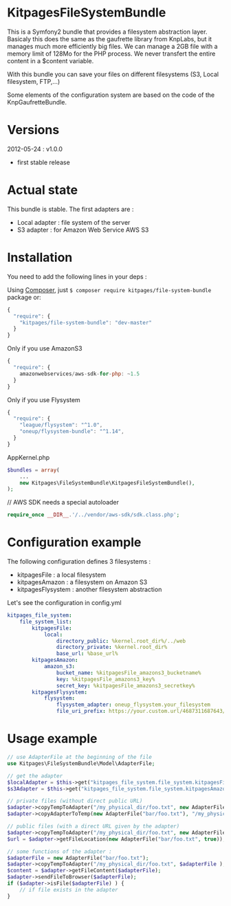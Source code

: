 KitpagesFileSystemBundle
========================

This is a Symfony2 bundle that provides a filesystem abstraction layer. Basicaly this does the
same as the gaufrette library from KnpLabs, but it manages much more efficiently big files. We can
manage a 2GB file with a memory limit of 128Mo for the PHP process. We never transfert the entire
content in a $content variable.

With this bundle you can save your files on different filesystems (S3, Local filesystem, FTP,...)

Some elements of the configuration system are based on the code of the KnpGaufretteBundle.

Versions
========

2012-05-24 : v1.0.0
* first stable release

Actual state
============
This bundle is stable. The first adapters are :

* Local adapter : file system of the server
* S3 adapter : for Amazon Web Service AWS S3

Installation
============
You need to add the following lines in your deps :

Using [Composer](http://getcomposer.org/), just `$ composer require kitpages/file-system-bundle` package or:

``` javascript
{
  "require": {
    "kitpages/file-system-bundle": "dev-master"
  }
}
```

Only if you use AmazonS3
``` javascript
{
  "require": {
    amazonwebservices/aws-sdk-for-php: ~1.5
  }
}
```

Only if you use Flysystem
``` javascript
{
  "require": {
    "league/flysystem": "^1.0",
    "oneup/flysystem-bundle": "^1.14",
  }
}
```
AppKernel.php

```php
$bundles = array(
    ...
    new Kitpages\FileSystemBundle\KitpagesFileSystemBundle(),
);
```

// AWS SDK needs a special autoloader

```php
require_once __DIR__.'/../vendor/aws-sdk/sdk.class.php';
```

Configuration example
=====================
The following configuration defines 3 filesystems :

* kitpagesFile : a local filesystem
* kitpagesAmazon : a filesystem on Amazon S3
* kitpagesFlysystem : another filesystem abstraction

Let's see the configuration in config.yml

```yaml
kitpages_file_system:
    file_system_list:
        kitpagesFile:
            local:
                directory_public: %kernel.root_dir%/../web
                directory_private: %kernel.root_dir%
                base_url: %base_url%
        kitpagesAmazon:
            amazon_s3:
                bucket_name: %kitpagesFile_amazons3_bucketname%
                key: %kitpagesFile_amazons3_key%
                secret_key: %kitpagesFile_amazons3_secretkey%
        kitpagesFlysystem:
            flysystem:
                flysystem_adapter: oneup_flysystem.your_filesystem
                file_uri_prefix: https://your.custom.url/4687311687643/FRA/
```

Usage example
=============

```php
// use AdapterFile at the beginning of the file
use Kitpages\FileSystemBundle\Model\AdapterFile;

// get the adapter
$localAdapter = $this->get("kitpages_file_system.file_system.kitpagesFile");
$s3Adapter = $this->get("kitpages_file_system.file_system.kitpagesAmazon");

// private files (without direct public URL)
$adapter->copyTempToAdapter("/my_physical_dir/foo.txt", new AdapterFile("bar/foo.txt") );
$adapter->copyAdapterToTemp(new AdapterFile("bar/foo.txt"), "/my_physical_dir/foo.txt" );

// public files (with a direct URL given by the adapter)
$adapter->copyTempToAdapter("/my_physical_dir/foo.txt", new AdapterFile("bar/foo.txt", true) );
$url = $adapter->getFileLocation(new AdapterFile("bar/foo.txt", true));

// some functions of the adapter :
$adapterFile = new AdapterFile("bar/foo.txt");
$adapter->copyTempToAdapter("/my_physical_dir/foo.txt", $adapterFile );
$content = $adapter->getFileContent($adapterFile);
$adapter->sendFileToBrowser($adapterFile);
if ($adapter->isFile($adapterFile) ) {
    // if file exists in the adapter
}
```
